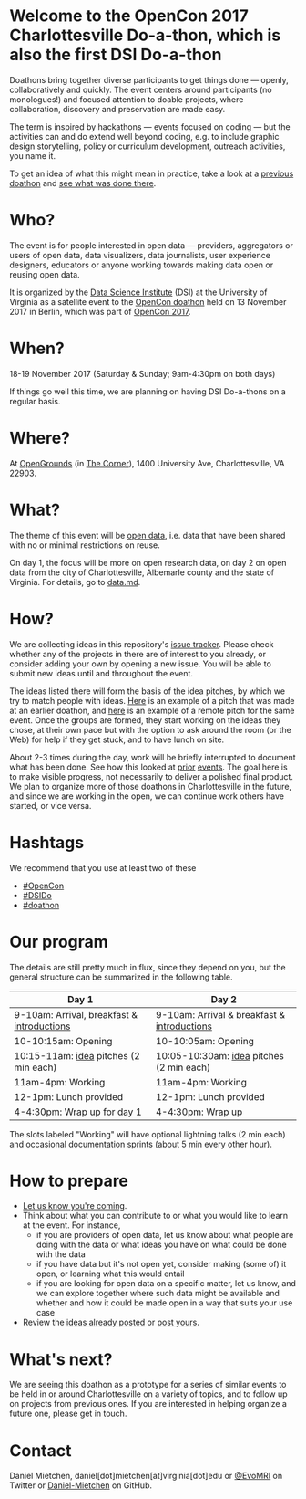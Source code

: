 # Welcome to the OpenCon 2017 Charlottesville Do-a-thon, which is also the first DSI Do-a-thon
              
Doathons bring together diverse participants to get things done &mdash; openly, collaboratively and quickly. The event centers around participants (no monologues!) and focused attention to doable projects, where collaboration, discovery and preservation are made easy. 

The term is inspired by hackathons &mdash; events focused on coding &mdash; but the activities can and do extend well beyond coding, e.g. to include graphic design storytelling, policy or curriculum development, outreach activities, you name it.

To get an idea of what this might mean in practice, take a look at a [previous doathon](https://github.com/sparcopen/open-research-doathon) and [see what was done there](https://github.com/sparcopen/Open-Research-doathon/issues?utf8=%E2%9C%93&q=is%3Aissue).

# Who?

The event is for people interested in open data &mdash; providers, aggregators or users of open data, data visualizers, data journalists, user experience designers, educators or anyone working towards making data open or reusing open data.

It is organized by the [Data Science Institute](http://dsi.virginia.edu/) (DSI) at the University of Virginia as a satellite event to the [OpenCon doathon](http://doathon.opencon2017.org/) held on 13 November 2017 in Berlin, which was part of [OpenCon 2017](http://opencon2017.org/).

# When?

18-19 November 2017 (Saturday & Sunday; 9am-4:30pm on both days)

If things go well this time, we are planning on having DSI Do-a-thons on a regular basis.

# Where?

At [OpenGrounds](https://opengrounds.virginia.edu/) (in [The Corner](https://www.openstreetmap.org/#map=20/38.03405/-78.49981)), 1400 University Ave, Charlottesville, VA 22903.

# What?

The theme of this event will be [open data](https://en.wikipedia.org/wiki/Open_data), i.e. data that have been shared with no or minimal restrictions on reuse. 

On day 1, the focus will be more on open research data, on day 2 on open data from the city of Charlottesville, Albemarle county and the state of Virginia. For details, go to [data.md](data.md).

# How?

We are collecting ideas in this repository's [issue tracker](https://github.com/UVA-DSI/2017-doathon/issues?q=is%3Aissue+is%3Aopen+label%3Aidea). Please check whether any of the projects in there are of interest to you already, or consider adding your own by opening a new issue. You will be able to submit new ideas until and throughout the event.

The ideas listed there will form the basis of the idea pitches, by which we try to match people with ideas. [Here](https://twitter.com/OKFN/status/838011416598700033) is an example of a pitch that was made at an earlier doathon, and [here](https://www.youtube.com/watch?v=UMR7N193uM8) is an example of a remote pitch for the same event. Once the groups are formed, they start working on the ideas they chose, at their own pace but with the option to ask around the room (or the Web) for help if they get stuck, and to have lunch on site.

About 2-3 times during the day, work will be briefly interrupted to document what has been done. See how this looked at [prior](https://github.com/sparcopen/doathon/issues) [events](https://github.com/sparcopen/open-research-doathon/issues). The goal here is to make visible progress, not necessarily to deliver a polished final product. We plan to organize more of those doathons in Charlottesville in the future, and since we are working in the open, we can continue work others have started, or vice versa.

# Hashtags

We recommend that you use at least two of these
* [#OpenCon](https://twitter.com/hashtag/OpenCon)
* [#DSIDo](https://twitter.com/hashtag/DSIDo)
* [#doathon](https://twitter.com/hashtag/doathon)

# Our program

The details are still pretty much in flux, since they depend on you, but the general structure can be summarized in the following table.

| Day 1                                          | Day 2                                            |
|------------------------------------------------|--------------------------------------------------|
| 9-10am: Arrival, breakfast & [introductions](https://docs.google.com/document/d/13IJTpte7IdbCjkNMcVPy5KMP8eKiYAcSVXQzNbfwu_M/edit)    | 9-10am: Arrival & breakfast & [introductions](https://docs.google.com/document/d/13IJTpte7IdbCjkNMcVPy5KMP8eKiYAcSVXQzNbfwu_M/edit)      |
| 10-10:15am: Opening                            | 10-10:05am: Opening                              |
| 10:15-11am: [idea](https://github.com/UVA-DSI/2017-doathon/issues?q=is%3Aissue+is%3Aopen+label%3Aidea) pitches (2 min each)          | 10:05-10:30am: [idea](https://github.com/UVA-DSI/2017-doathon/issues?q=is%3Aissue+is%3Aopen+label%3Aidea) pitches (2 min each)         | 
| 11am-4pm: Working                              | 11am-4pm: Working                                |
| 12-1pm: Lunch provided                         | 12-1pm: Lunch provided                           |
| 4-4:30pm: Wrap up for day 1                    | 4-4:30pm: Wrap up                                |

The slots labeled "Working" will have optional lightning talks (2 min each) and occasional documentation sprints (about 5 min every other hour).

# How to prepare

* [Let us know you're coming](https://www.eventbrite.com/e/uva-do-a-thon-tickets-39704865321).
* Think about what you can contribute to or what you would like to learn at the event. For instance, 
  - if you are providers of open data, let us know about what people are doing with the data or what ideas you have on what could be done with the data
  - if you have data but it's not open yet, consider making (some of) it open, or learning what this would entail
  - if you are looking for open data on a specific matter, let us know, and we can explore together where such data might be available and whether and how it could be made open in a way that suits your use case
* Review the [ideas already posted](https://github.com/UVA-DSI/2017-doathon/issues?q=is%3Aissue+is%3Aopen+label%3Aidea) or [post yours](https://github.com/UVA-DSI/2017-doathon/issues/new).

# What's next?

We are seeing this doathon as a prototype for a series of similar events to be held in or around Charlottesville on a variety of topics, and to follow up on projects from previous ones. If you are interested in helping organize a future one, please get in touch.

# Contact

Daniel Mietchen, daniel[dot]mietchen[at]virginia[dot]edu or [@EvoMRI](https://twitter.com/EvoMR) on Twitter or [Daniel-Mietchen](https://github.com/Daniel-Mietchen) on GitHub.
